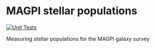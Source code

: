 # MAGPI stellar populations

[![Unit Tests](https://github.com/samvaughan/magpi-stellar-pops/actions/workflows/run_tests.yml/badge.svg)](https://github.com/samvaughan/magpi-stellar-pops/actions/workflows/run_tests.yml)

Measuring stellar populations for the MAGPI galaxy survey
